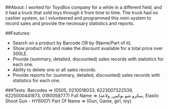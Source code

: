##About:
I worked for ToysBox company for a while in a different field, and it had a truck that sold toys through it from time to time. The truck had no cashier system, so I volunteered and programmed this mini-system to record sales and provide the necessary statistics and reports.

##Features:
- Search on a product by Barcode OR by (Name/Part of it).
- Show product info and make the discount available for a total price over 300LE.
- Provide (summary, detailed, discounted) sales records with statistics for each one.
- Ability to delete one or all sales records.
- Provide reports for (summary, detailed, discounted) sales records with statistics for each one.

###Tests:
Barcodes => (0505, 0210018033, 6223007322539, 6225000441873, 0180058777)
Full Name => (سكرو شو بوكس, ولاعة, Elastic Shoot Gun - HY6007)
Part Of Name => (Gun, Game, girl, toy)
